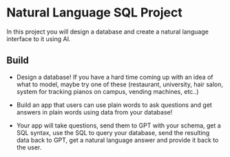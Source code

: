 # Natural Language SQL Project

In this project you will design a database and create a natural language interface to it using AI.

## Build

- Design a database! If you have a hard time coming up with an idea of what to model, maybe try one of these (restaurant, university, hair salon, system for tracking pianos on campus, vending machines, etc..)

- Build an app that users can use plain words to ask questions and get answers in plain words using data from your database!

- Your app will take questions, send them to GPT with your schema, get a SQL syntax, use the SQL to query your database, send the resulting data back to GPT, get a natural language answer and provide it back to the user.
